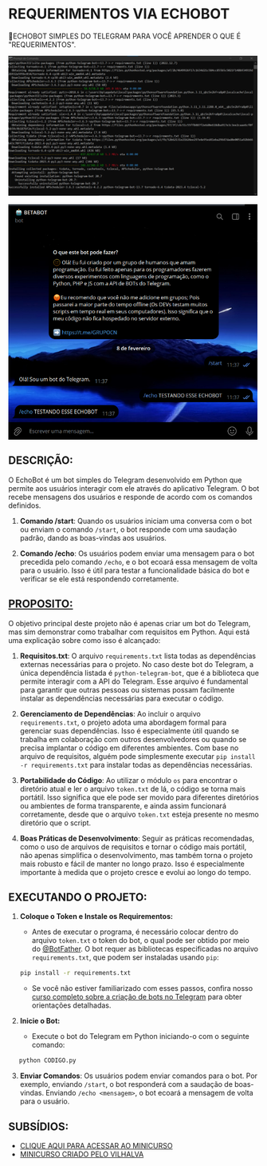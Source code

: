 # REQUERIMENTOS VIA ECHOBOT
🤖ECHOBOT SIMPLES DO TELEGRAM PARA VOCÊ APRENDER O QUE É "REQUERIMENTOS".

<img src="./IMAGENS/FOTO_1.png" align="center" width="500"> <br> <br>
<img src="./IMAGENS/FOTO_2.png" align="center" width="500"> <br>

## DESCRIÇÃO:
O EchoBot é um bot simples do Telegram desenvolvido em Python que permite aos usuários interagir com ele através do aplicativo Telegram. O bot recebe mensagens dos usuários e responde de acordo com os comandos definidos.

1. **Comando /start**: Quando os usuários iniciam uma conversa com o bot ou enviam o comando `/start`, o bot responde com uma saudação padrão, dando as boas-vindas aos usuários.

2. **Comando /echo**: Os usuários podem enviar uma mensagem para o bot precedida pelo comando `/echo`, e o bot ecoará essa mensagem de volta para o usuário. Isso é útil para testar a funcionalidade básica do bot e verificar se ele está respondendo corretamente.

## [PROPOSITO:](./MINICURSO.md)
O objetivo principal deste projeto não é apenas criar um bot do Telegram, mas sim demonstrar como trabalhar com requisitos em Python. Aqui está uma explicação sobre como isso é alcançado:

1. **Requisitos.txt**: O arquivo `requirements.txt` lista todas as dependências externas necessárias para o projeto. No caso deste bot do Telegram, a única dependência listada é `python-telegram-bot`, que é a biblioteca que permite interagir com a API do Telegram. Esse arquivo é fundamental para garantir que outras pessoas ou sistemas possam facilmente instalar as dependências necessárias para executar o código.

2. **Gerenciamento de Dependências**: Ao incluir o arquivo `requirements.txt`, o projeto adota uma abordagem formal para gerenciar suas dependências. Isso é especialmente útil quando se trabalha em colaboração com outros desenvolvedores ou quando se precisa implantar o código em diferentes ambientes. Com base no arquivo de requisitos, alguém pode simplesmente executar `pip install -r requirements.txt` para instalar todas as dependências necessárias.

3. **Portabilidade do Código**: Ao utilizar o módulo `os` para encontrar o diretório atual e ler o arquivo `token.txt` de lá, o código se torna mais portátil. Isso significa que ele pode ser movido para diferentes diretórios ou ambientes de forma transparente, e ainda assim funcionará corretamente, desde que o arquivo `token.txt` esteja presente no mesmo diretório que o script.

4. **Boas Práticas de Desenvolvimento**: Seguir as práticas recomendadas, como o uso de arquivos de requisitos e tornar o código mais portátil, não apenas simplifica o desenvolvimento, mas também torna o projeto mais robusto e fácil de manter no longo prazo. Isso é especialmente importante à medida que o projeto cresce e evolui ao longo do tempo.

## EXECUTANDO O PROJETO:
1. **Coloque o Token e Instale os Requirementos:**
   - Antes de executar o programa, é necessário colocar dentro do arquivo `token.txt` o token do bot, o qual pode ser obtido por meio do [@BotFather](https://t.me/BotFather). O bot requer as bibliotecas especificadas no arquivo `requirements.txt`, que podem ser instaladas usando `pip`:
   ```bash
   pip install -r requirements.txt
   ``` 
   
   - Se você não estiver familiarizado com esses passos, confira nosso [curso completo sobre a criação de bots no Telegram](https://github.com/VILHALVA/CURSO-DE-TELEGRAM-BOT) para obter orientações detalhadas.

2. **Inicie o Bot:**
   - Execute o bot do Telegram em Python iniciando-o com o seguinte comando:
```bash
   python CODIGO.py
```

3. **Enviar Comandos**: Os usuários podem enviar comandos para o bot. Por exemplo, enviando `/start`, o bot responderá com a saudação de boas-vindas. Enviando `/echo <mensagem>`, o bot ecoará a mensagem de volta para o usuário.

## SUBSÍDIOS:
- [CLIQUE AQUI PARA ACESSAR AO MINICURSO](./MINICURSO.md)
- [MINICURSO CRIADO PELO VILHALVA](https://github.com/VILHALVA)

